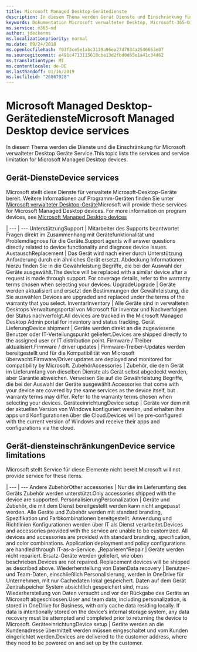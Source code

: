 ```yaml
---
title: Microsoft Managed Desktop-Gerätedienste
description: In diesem Thema werden Gerät Dienste und Einschränkung für Microsoft verwalteter Desktop.
keywords: Dokumentation Microsoft verwalteter Desktop, Microsoft-365-Dienst
ms.service: m365-md
author: jdeckerms
ms.localizationpriority: normal
ms.date: 09/24/2018
ms.openlocfilehash: f83f3ce5e1abc3139a96ea27d7834a2546663e87
ms.sourcegitcommit: e491c4713115610cbe13d2fbd0d65e1a41c34d62
ms.translationtype: MT
ms.contentlocale: de-DE
ms.lasthandoff: 01/16/2019
ms.locfileid: "26867928"
---
```

# <a name="microsoft-managed-desktop-device-services"></a><span data-ttu-id="3de2f-104">Microsoft Managed Desktop-Gerätedienste</span><span class="sxs-lookup"><span data-stu-id="3de2f-104">Microsoft Managed Desktop device services</span></span>

<span data-ttu-id="3de2f-105">In diesem Thema werden die Dienste und die Einschränkung für Microsoft verwalteter Desktop Geräte Service.</span><span class="sxs-lookup"><span data-stu-id="3de2f-105">This topic lists the services and service limitation for Microsoft Managed Desktop devices.</span></span>

## <a name="device-services"></a><span data-ttu-id="3de2f-106">Gerät-Dienste</span><span class="sxs-lookup"><span data-stu-id="3de2f-106">Device services</span></span>

<span data-ttu-id="3de2f-p101">Microsoft stellt diese Dienste für verwaltete Microsoft-Desktop-Geräte bereit. Weitere Informationen auf Programm-Geräten finden Sie unter [Microsoft verwalteter Desktop-Geräte](device-list.md)</span><span class="sxs-lookup"><span data-stu-id="3de2f-p101">Microsoft will provide these services for Microsoft Managed Desktop devices. For more information on program devices, see [Microsoft Managed Desktop devices](device-list.md)</span></span>

 | 
 --- | ---
<span data-ttu-id="3de2f-109">Unterstützung</span><span class="sxs-lookup"><span data-stu-id="3de2f-109">Support</span></span> | <span data-ttu-id="3de2f-110">Mitarbeiter des Supports beantwortet Fragen direkt im Zusammenhang mit Gerätefunktionalität und Problemdiagnose für die Geräte.</span><span class="sxs-lookup"><span data-stu-id="3de2f-110">Support agents will answer questions directly related to device functionality and diagnose device issues.</span></span>
<span data-ttu-id="3de2f-111">Austausch</span><span class="sxs-lookup"><span data-stu-id="3de2f-111">Replacement</span></span> | <span data-ttu-id="3de2f-p102">Das Gerät wird nach einer durch Unterstützung Anforderung durch ein ähnliches Gerät ersetzt. Abdeckung Informationen hierzu finden Sie in die Gewährleistung Begriffe, die bei der Auswahl der Geräte ausgewählt.</span><span class="sxs-lookup"><span data-stu-id="3de2f-p102">The device will be replaced with a similar device after a request is made through support. For coverage details, refer to the warranty terms chosen when selecting your devices.</span></span>
<span data-ttu-id="3de2f-114">Upgrade</span><span class="sxs-lookup"><span data-stu-id="3de2f-114">Upgrade</span></span> | <span data-ttu-id="3de2f-115">Geräte werden aktualisiert und ersetzt den Bestimmungen der Gewährleistung, die Sie auswählen.</span><span class="sxs-lookup"><span data-stu-id="3de2f-115">Devices are upgraded and replaced under the terms of the warranty that you select.</span></span>
<span data-ttu-id="3de2f-116">Inventar</span><span class="sxs-lookup"><span data-stu-id="3de2f-116">Inventory</span></span> | <span data-ttu-id="3de2f-117">Alle Geräte sind in verwalteten Desktops Verwaltungsportal von Microsoft für Inventar und Nachverfolgen der Status nachverfolgt.</span><span class="sxs-lookup"><span data-stu-id="3de2f-117">All devices are tracked in the Microsoft Managed Desktop Admin portal for inventory and status tracking.</span></span>
<span data-ttu-id="3de2f-118">Gerät Lieferung</span><span class="sxs-lookup"><span data-stu-id="3de2f-118">Device shipment</span></span> |   <span data-ttu-id="3de2f-119">Geräte werden direkt an die zugewiesene Benutzer oder IT-Verteilungspunkt geliefert.</span><span class="sxs-lookup"><span data-stu-id="3de2f-119">Devices are shipped directly to the assigned user or IT distribution point.</span></span>
<span data-ttu-id="3de2f-120">Firmware / Treiber aktualisiert.</span><span class="sxs-lookup"><span data-stu-id="3de2f-120">Firmware / driver updates</span></span> | <span data-ttu-id="3de2f-121">Firmware-Treiber-Updates werden bereitgestellt und für die Kompatibilität von Microsoft überwacht.</span><span class="sxs-lookup"><span data-stu-id="3de2f-121">Firmware/Driver updates are deployed and monitored for compatibility by Microsoft.</span></span> 
<span data-ttu-id="3de2f-122">Zubehör</span><span class="sxs-lookup"><span data-stu-id="3de2f-122">Accessories</span></span> | <span data-ttu-id="3de2f-p103">Zubehör, die dem Gerät im Lieferumfang von dieselben Dienste als Gerät selbst abgedeckt werden, aber Garantie abweichen. Verweisen Sie auf die Gewährleistung Begriffe, die bei der Auswahl der Geräte ausgewählt.</span><span class="sxs-lookup"><span data-stu-id="3de2f-p103">Accessories that come with your device are covered by the same services as the device itself, but warranty terms may differ. Refer to the warranty terms chosen when selecting your devices.</span></span> 
<span data-ttu-id="3de2f-125">Geräteeinrichtung</span><span class="sxs-lookup"><span data-stu-id="3de2f-125">Device setup</span></span>    | <span data-ttu-id="3de2f-126">Geräte vor dem mit der aktuellen Version von Windows konfiguriert werden, und erhalten ihre apps und Konfigurationen über die Cloud.</span><span class="sxs-lookup"><span data-stu-id="3de2f-126">Devices will be pre-configured with the current version of Windows and receive their apps and configurations via the cloud.</span></span> 

## <a name="device-service-limitations"></a><span data-ttu-id="3de2f-127">Gerät-diensteinschränkungen</span><span class="sxs-lookup"><span data-stu-id="3de2f-127">Device service limitations</span></span>

<span data-ttu-id="3de2f-128">Microsoft stellt Service für diese Elemente nicht bereit.</span><span class="sxs-lookup"><span data-stu-id="3de2f-128">Microsoft will not provide service for these items.</span></span>

 | 
 --- | ---
<span data-ttu-id="3de2f-129">Andere Zubehör</span><span class="sxs-lookup"><span data-stu-id="3de2f-129">Other accessories</span></span> | <span data-ttu-id="3de2f-130">Nur die im Lieferumfang des Geräts Zubehör werden unterstützt.</span><span class="sxs-lookup"><span data-stu-id="3de2f-130">Only accessories shipped with the device are supported.</span></span>
<span data-ttu-id="3de2f-131">Personalisierung</span><span class="sxs-lookup"><span data-stu-id="3de2f-131">Personalization</span></span> | <span data-ttu-id="3de2f-p104">Geräte und Zubehör, die mit dem Dienst bereitgestellt werden kann nicht angepasst werden. Alle Geräte und Zubehör werden mit standard branding, Spezifikation und Farbkombinationen bereitgestellt. Anwendung und Richtlinien Konfigurationen werden über IT als Dienst verarbeitet.</span><span class="sxs-lookup"><span data-stu-id="3de2f-p104">Devices and accessories provided with the service are unable to be customized. All devices and accessories are provided with standard branding, specification, and color combinations. Application deployment and policy configurations are handled through IT-as-a-Service.</span></span>
<span data-ttu-id="3de2f-135">„Reparieren“</span><span class="sxs-lookup"><span data-stu-id="3de2f-135">Repair</span></span> | <span data-ttu-id="3de2f-p105">Geräte werden nicht repariert. Ersatz-Geräte werden geliefert, wie oben beschrieben.</span><span class="sxs-lookup"><span data-stu-id="3de2f-p105">Devices are not repaired. Replacement devices will be shipped as described above.</span></span>
<span data-ttu-id="3de2f-138">Wiederherstellung von Daten</span><span class="sxs-lookup"><span data-stu-id="3de2f-138">Data recovery</span></span> | <span data-ttu-id="3de2f-p106">Benutzer- und Team-Daten, einschließlich Personalisierung, werden in OneDrive für Unternehmen, mit nur Cachedaten lokal gespeichert. Daten auf dem Gerät Zentralspeicher System absichtlich gespeichert sind, muss Wiederherstellung von Daten versucht und vor der Rückgabe des Geräts an Microsoft abgeschlossen.</span><span class="sxs-lookup"><span data-stu-id="3de2f-p106">User and team data, including personalization, is stored in OneDrive for Business, with only cache data residing locally. If data is intentionally stored on the device’s internal storage system, any data recovery must be attempted and completed prior to returning the device to Microsoft.</span></span>
<span data-ttu-id="3de2f-141">Geräteeinrichtung</span><span class="sxs-lookup"><span data-stu-id="3de2f-141">Device setup</span></span> | <span data-ttu-id="3de2f-142">Geräte werden an die Kundenadresse übermittelt werden müssen eingeschaltet und vom Kunden eingerichtet werden.</span><span class="sxs-lookup"><span data-stu-id="3de2f-142">Devices are delivered to the customer address, where they need to be powered on and set up by the customer.</span></span>
